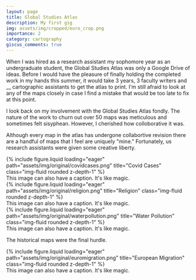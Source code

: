 ```yaml
---
layout: page
title: Global Studies Atlas
description: My first gig 
img: assets/img/cropped/euro_crop.png
importance: 2
category: cartography
giscus_comments: true
---
```


When I was hired as a research assistant my sophomore year as an undergraduate student, the Global Studies Atlas was only a Google Drive of ideas. Before I would have the pleasure of finally holding the completed work in my hands this summer, it would take 3 years, 3 faculty writers and __ cartographic assistants to get the atlas to print. I'm still afraid to look at any of the maps closely in case I find a mistake that would be too late to fix at this point. 

I look back on my involvement with the Global Studies Atlas fondly. The nature of the work to churn out over 50 maps was meticulous and sometimes felt sisyphean. However, I cherished how colloborative it was. 

Although every map in the atlas has undergone collabortive revision there are a handful of maps that I feel are uniquely "mine." Fortunately, us research assistants were given some creative liberty. 


<div class="row">
    <div class="col-sm mt-3 mt-md-0">
        {% include figure.liquid loading="eager" path="assets/img/original/covidcases.png" title="Covid Cases" class="img-fluid rounded z-depth-1" %}
    </div>
</div>
<div class="caption">
    This image can also have a caption. It's like magic.
</div>

<div class="row">
    <div class="col-sm mt-3 mt-md-0">
        {% include figure.liquid loading="eager" path="assets/img/original/religion.png" title="Religion" class="img-fluid rounded z-depth-1" %}
    </div>
</div>
<div class="caption">
    This image can also have a caption. It's like magic.
</div>

<div class="row">
    <div class="col-sm mt-3 mt-md-0">
        {% include figure.liquid loading="eager" path="assets/img/original/waterpollution.png" title="Water Pollution" class="img-fluid rounded z-depth-1" %}
    </div>
</div>
<div class="caption">
    This image can also have a caption. It's like magic.
</div>

The historical maps were the final hurdle. 


<div class="row">
    <div class="col-sm mt-3 mt-md-0">
        {% include figure.liquid loading="eager" path="assets/img/original/euromigration.png" title="European Migration" class="img-fluid rounded z-depth-1" %}
    </div>
</div>
<div class="caption">
    This image can also have a caption. It's like magic.
</div>
